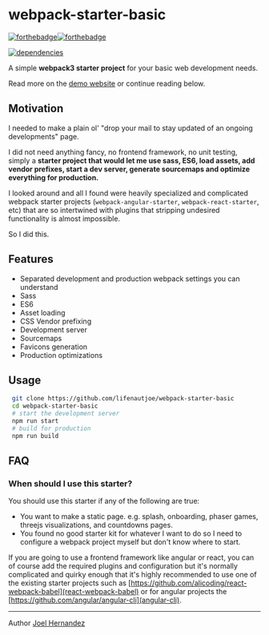 # webpack-starter-basic
[![forthebadge](http://forthebadge.com/images/badges/fo-real.svg)](http://forthebadge.com)[![forthebadge](http://forthebadge.com/images/badges/built-with-love.svg)](http://forthebadge.com)

[![dependencies](https://david-dm.org/lifenautjoe/webpack-starter-basic.svg)](https://david-dm.org/lifenautjoe/webpack-starter-basic)

A simple **webpack3 starter project** for your basic web development needs.

Read more on the [demo website](https://lifenautjoe.github.io/webpack-starter-basic/) or continue reading below.

## Motivation

I needed to make a plain ol' "drop your mail to stay updated of an ongoing developments" page.

I did not need anything fancy, no frontend framework, no unit testing, simply a **starter project that would let me use sass, ES6, load assets, add vendor prefixes, start a dev server, generate sourcemaps and optimize everything for production.**

I looked around and all I found were heavily specialized and complicated webpack starter projects (`webpack-angular-starter`, `webpack-react-starter`, etc) that are so intertwined with plugins that stripping undesired functionality is almost impossible. 

So I did this.

## Features

* Separated development and production webpack settings you can understand
* Sass
* ES6
* Asset loading
* CSS Vendor prefixing
* Development server
* Sourcemaps
* Favicons generation
* Production optimizations

## Usage

```sh
 git clone https://github.com/lifenautjoe/webpack-starter-basic
 cd webpack-starter-basic
 # start the development server
 npm run start
 # build for production
 npm run build
```

## FAQ

### When should I use this starter?

You should use this starter if any of the following are true:

* You want to make a static page. e.g. splash, onboarding, phaser games, threejs visualizations, and countdowns pages.
* You found no good starter kit for whatever I want to do so I need to configure a webpack project myself but don't know where to start.

If you are going to use a frontend framework like angular or react, you can of course add the required plugins and 
configuration but it's normally complicated and quirky enough that it's highly recommended to use one of the existing 
starter projects such as [https://github.com/alicoding/react-webpack-babel](react-webpack-babel) or for angular projects the [https://github.com/angular/angular-cli](angular-cli).


___
Author [Joel Hernandez](www.lifenautjoe.com)

